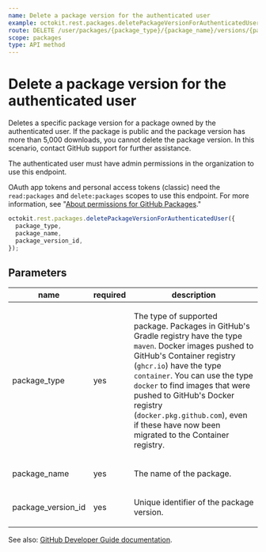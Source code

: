 ```yaml
---
name: Delete a package version for the authenticated user
example: octokit.rest.packages.deletePackageVersionForAuthenticatedUser({ package_type, package_name, package_version_id })
route: DELETE /user/packages/{package_type}/{package_name}/versions/{package_version_id}
scope: packages
type: API method
---
```


# Delete a package version for the authenticated user

Deletes a specific package version for a package owned by the authenticated user. If the package is public and the package version has more than 5,000 downloads, you cannot delete the package version. In this scenario, contact GitHub support for further assistance.

The authenticated user must have admin permissions in the organization to use this endpoint.

OAuth app tokens and personal access tokens (classic) need the `read:packages` and `delete:packages` scopes to use this endpoint. For more information, see "[About permissions for GitHub Packages](https://docs.github.com/packages/learn-github-packages/about-permissions-for-github-packages#permissions-for-repository-scoped-packages)."

```js
octokit.rest.packages.deletePackageVersionForAuthenticatedUser({
  package_type,
  package_name,
  package_version_id,
});
```

## Parameters

<table>
  <thead>
    <tr>
      <th>name</th>
      <th>required</th>
      <th>description</th>
    </tr>
  </thead>
  <tbody>
    <tr><td>package_type</td><td>yes</td><td>

The type of supported package. Packages in GitHub's Gradle registry have the type `maven`. Docker images pushed to GitHub's Container registry (`ghcr.io`) have the type `container`. You can use the type `docker` to find images that were pushed to GitHub's Docker registry (`docker.pkg.github.com`), even if these have now been migrated to the Container registry.

</td></tr>
<tr><td>package_name</td><td>yes</td><td>

The name of the package.

</td></tr>
<tr><td>package_version_id</td><td>yes</td><td>

Unique identifier of the package version.

</td></tr>
  </tbody>
</table>

See also: [GitHub Developer Guide documentation](https://docs.github.com/rest/packages/packages#delete-a-package-version-for-the-authenticated-user).
